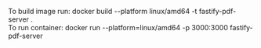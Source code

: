 To build image run: docker build --platform linux/amd64 -t fastify-pdf-server .   
To run container: docker run --platform=linux/amd64 -p 3000:3000 fastify-pdf-server
